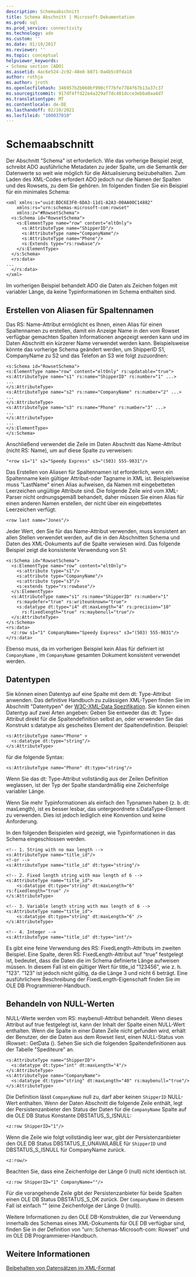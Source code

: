 ```yaml
---
description: Schemaabschnitt
title: Schema Abschnitt | Microsoft-Dokumentation
ms.prod: sql
ms.prod_service: connectivity
ms.technology: ado
ms.custom: ''
ms.date: 01/19/2017
ms.reviewer: ''
ms.topic: conceptual
helpviewer_keywords:
- Schema section [ADO]
ms.assetid: 4ac6e524-2c92-48e8-b871-0a4b5c8fda18
author: rothja
ms.author: jroth
ms.openlocfilehash: 346957b2b060bf990cf77bfe7784f67b13a37c37
ms.sourcegitcommit: 917df4ffd22e4a229af7dc481dcce3ebba0aa4d7
ms.translationtype: MT
ms.contentlocale: de-DE
ms.lasthandoff: 02/10/2021
ms.locfileid: "100037010"
---
```

# <a name="schema-section"></a>Schemaabschnitt
Der Abschnitt "Schema" ist erforderlich. Wie das vorherige Beispiel zeigt, schreibt ADO ausführliche Metadaten zu jeder Spalte, um die Semantik der Datenwerte so weit wie möglich für die Aktualisierung beizubehalten. Zum Laden des XML-Codes erfordert ADO jedoch nur die Namen der Spalten und des Rowsets, zu dem Sie gehören. Im folgenden finden Sie ein Beispiel für ein minimales Schema:  
  
```  
<xml xmlns:s="uuid:BDC6E3F0-6DA3-11d1-A2A3-00AA00C14882"  
    xmlns:rs="urn:schemas-microsoft-com:rowset"  
    xmlns:z="#RowsetSchema">  
  <s:Schema id="RowsetSchema">  
    <s:ElementType name="row" content="eltOnly">  
      <s:AttributeType name="ShipperID"/>  
      <s:AttributeType name="CompanyName"/>  
      <s:AttributeType name="Phone"/>  
      <s:Extends type="rs:rowbase"/>  
    </s:ElementType>  
  </s:Schema>  
  <rs:data>  
...  
  </rs:data>  
</xml>  
```  
  
 Im vorherigen Beispiel behandelt ADO die Daten als Zeichen folgen mit variabler Länge, da keine Typinformationen im Schema enthalten sind.  
  
## <a name="creating-aliases-for-column-names"></a>Erstellen von Aliasen für Spaltennamen  
 Das RS: Name-Attribut ermöglicht es Ihnen, einen Alias für einen Spaltennamen zu erstellen, damit ein Anzeige Name in den vom Rowset verfügbar gemachten Spalten Informationen angezeigt werden kann und im Daten Abschnitt ein kürzerer Name verwendet werden kann. Beispielsweise könnte das vorherige Schema geändert werden, um ShipperID S1, CompanyName zu S2 und das Telefon an S3 wie folgt zuzuordnen:  
  
```  
<s:Schema id="RowsetSchema">   
<s:ElementType name="row" content="eltOnly" rs:updatable="true">   
<s:AttributeType name="s1" rs:name="ShipperID" rs:number="1" ...>   
...  
</s:AttributeType>   
<s:AttributeType name="s2" rs:name="CompanyName" rs:number="2" ...>   
...  
</s:AttributeType>   
<s:AttributeType name="s3" rs:name="Phone" rs:number="3" ...>   
...  
</s:AttributeType>   
...  
</s:ElementType>   
</s:Schema>  
```  
  
 Anschließend verwendet die Zeile im Daten Abschnitt das Name-Attribut (nicht RS: Name), um auf diese Spalte zu verweisen:  
  
```  
"<row s1="1" s2="Speedy Express" s3="(503) 555-9831"/>  
```  
  
 Das Erstellen von Aliasen für Spaltennamen ist erforderlich, wenn ein Spaltenname kein gültiger Attribut-oder Tagname in XML ist. Beispielsweise muss "LastName" einen Alias aufweisen, da Namen mit eingebetteten Leerzeichen ungültige Attribute sind. Die folgende Zeile wird vom XML-Parser nicht ordnungsgemäß behandelt, daher müssen Sie einen Alias für einen anderen Namen erstellen, der nicht über ein eingebettetes Leerzeichen verfügt.  
  
```  
<row last name="Jones"/>  
```  
  
 Jeder Wert, den Sie für das Name-Attribut verwenden, muss konsistent an allen Stellen verwendet werden, auf die in den Abschnitten Schema und Daten des XML-Dokuments auf die Spalte verwiesen wird. Das folgende Beispiel zeigt die konsistente Verwendung von S1:  
  
```  
<s:Schema id="RowsetSchema">  
  <s:ElementType name="row" content="eltOnly">  
    <s:attribute type="s1"/>  
    <s:attribute type="CompanyName"/>  
    <s:attribute type="s3"/>  
    <s:extends type="rs:rowbase"/>  
  </s:ElementType>  
  <s:AttributeType name="s1" rs:name="ShipperID" rs:number="1"   
    rs:maydefer="true" rs:writeunknown="true">  
    <s:datatype dt:type="i4" dt:maxLength="4" rs:precision="10"   
      rs:fixedlength="true" rs:maybenull="true"/>  
  </s:AttributeType>  
</s:Schema>  
<rs:data>  
  <z:row s1="1" CompanyName="Speedy Express" s3="(503) 555-9831"/>  
</rs:data>  
```  
  
 Ebenso muss, da im vorherigen Beispiel kein Alias für definiert ist `CompanyName` , im `CompanyName` gesamten Dokument konsistent verwendet werden.  
  
## <a name="data-types"></a>Datentypen  
 Sie können einen Datentyp auf eine Spalte mit dem dt: Type-Attribut anwenden. Das definitive Handbuch zu zulässigen XML-Typen finden Sie im Abschnitt "Datentypen" der [W3C-XML-Data Spezifikation](http://www.w3.org/TR/1998/NOTE-XML-data/). Sie können einen Datentyp auf zwei Arten angeben: Geben Sie entweder das dt: Type-Attribut direkt für die Spaltendefinition selbst an, oder verwenden Sie das Konstrukt s:datatype als gescheites Element der Spaltendefinition. Beispiel:  
  
```  
<s:AttributeType name="Phone" >  
  <s:datatype dt:type="string"/>  
</s:AttributeType>  
```  
  
 für die folgende Syntax:  
  
```  
<s:AttributeType name="Phone" dt:type="string"/>  
```  
  
 Wenn Sie das dt: Type-Attribut vollständig aus der Zeilen Definition weglassen, ist der Typ der Spalte standardmäßig eine Zeichenfolge variabler Länge.  
  
 Wenn Sie mehr Typinformationen als einfach den Typnamen haben (z. b. dt: maxLength), ist es besser lesbar, das untergeordnete s:DataType-Element zu verwenden. Dies ist jedoch lediglich eine Konvention und keine Anforderung.  
  
 In den folgenden Beispielen wird gezeigt, wie Typinformationen in das Schema eingeschlossen werden.  
  
```  
<!-- 1. String with no max length -->  
<s:AttributeType name="title_id"/>  
<!-or -->  
<s:AttributeType name="title_id" dt:type="string"/>  
  
<!-- 2. Fixed length string with max length of 6 -->  
<s:AttributeType name="title_id">  
    <s:datatype dt:type="string" dt:maxLength="6" rs:fixedlength="true" />  
</s:AttributeType>  
  
<!-- 3. Variable length string with max length of 6 -->  
<s:AttributeType name="title_id">  
    <s:datatype dt:type="string" dt:maxLength="6" />  
</s:AttributeType>  
  
<!-- 4. Integer -->  
<s:AttributeType name="title_id" dt:type="int"/>  
```  
  
 Es gibt eine feine Verwendung des RS: FixedLength-Attributs im zweiten Beispiel. Eine Spalte, deren RS: FixedLength-Attribut auf "true" festgelegt ist, bedeutet, dass die Daten die im Schema definierte Länge aufweisen müssen. In diesem Fall ist ein gültiger Wert für title_id "123456", wie z. h. "123". "123" ist jedoch nicht gültig, da die Länge 3 und nicht 6 beträgt. Eine ausführlichere Beschreibung der FixedLength-Eigenschaft finden Sie im OLE DB Programmierer-Handbuch.  
  
## <a name="handling-nulls"></a>Behandeln von NULL-Werten  
 NULL-Werte werden vom RS: maybenull-Attribut behandelt. Wenn dieses Attribut auf true festgelegt ist, kann der Inhalt der Spalte einen NULL-Wert enthalten. Wenn die Spalte in einer Daten Zeile nicht gefunden wird, erhält der Benutzer, der die Daten aus dem Rowset liest, einen NULL-Status von IRowset:: GetData (). Sehen Sie sich die folgenden Spaltendefinitionen aus der Tabelle "Spediteure" an.  
  
```  
<s:AttributeType name="ShipperID">  
  <s:datatype dt:type="int" dt:maxLength="4"/>  
</s:AttributeType>  
<s:AttributeType name="CompanyName">  
  <s:datatype dt:type="string" dt:maxLength="40" rs:maybenull="true"/>  
</s:AttributeType>  
```  
  
 Die Definition lässt `CompanyName` null zu, darf aber keinen `ShipperID` NULL-Wert enthalten. Wenn der Daten Abschnitt die folgende Zeile enthält, legt der Persistenzanbieter den Status der Daten für die `CompanyName` Spalte auf die OLE DB Status Konstante DBSTATUS_S_ISNULL:  
  
```  
<z:row ShipperID="1"/>  
```  
  
 Wenn die Zeile wie folgt vollständig leer war, gibt der Persistenzanbieter den OLE DB Status DBSTATUS_E_UNAVAILABLE für `ShipperID` und DBSTATUS_S_ISNULL für CompanyName zurück.  
  
```  
<z:row/>   
```  
  
 Beachten Sie, dass eine Zeichenfolge der Länge 0 (null) nicht identisch ist.  
  
```  
<z:row ShipperID="1" CompanyName=""/>  
```  
  
 Für die vorangehende Zeile gibt der Persistenzanbieter für beide Spalten einen OLE DB Status DBSTATUS_S_OK zurück. Der `CompanyName` in diesem Fall ist einfach "" (eine Zeichenfolge der Länge 0 (null)).  
  
 Weitere Informationen zu den OLE DB-Konstrukten, die zur Verwendung innerhalb des Schemas eines XML-Dokuments für OLE DB verfügbar sind, finden Sie in der Definition von "urn: Schemas-Microsoft-com: Rowset" und im OLE DB Programmierer-Handbuch.  
  
## <a name="see-also"></a>Weitere Informationen  
 [Beibehalten von Datensätzen im XML-Format](../../../ado/guide/data/persisting-records-in-xml-format.md)
